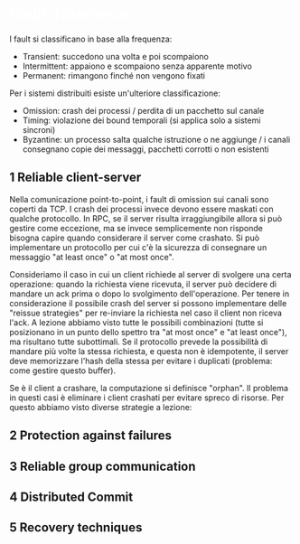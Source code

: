 # <span style="color:white">Fault Tolerance</span>

I fault si classificano in base alla frequenza: 
- Transient: succedono una volta e poi scompaiono
- Intermittent: appaiono e scompaiono senza apparente motivo
- Permanent: rimangono finché non vengono fixati

Per i sistemi distribuiti esiste un'ulteriore classificazione:
- Omission: crash dei processi / perdita di un pacchetto sul canale
- Timing: violazione dei bound temporali (si applica solo a sistemi sincroni)
- Byzantine: un processo salta qualche istruzione o ne aggiunge / i canali consegnano copie dei messaggi, pacchetti corrotti o non esistenti

## 1 Reliable client-server
Nella comunicazione point-to-point, i fault di omission sui canali sono coperti da TCP. I crash dei processi invece devono essere maskati con qualche protocollo. In RPC, se il server risulta irraggiungibile allora si può gestire come eccezione, ma se invece semplicemente non risponde bisogna capire quando considerare il server come crashato. 
Si può implementare un protocollo per cui c'è la sicurezza di consegnare un messaggio "at least once" o "at most once". 

Consideriamo il caso in cui un client richiede al server di svolgere una certa operazione: quando la richiesta viene ricevuta, il server può decidere di mandare un ack prima o dopo lo svolgimento dell'operazione. Per tenere in considerazione il possibile crash del server si possono implementare delle "reissue strategies" per re-inviare la richiesta nel caso il client non riceva l'ack. A lezione abbiamo visto tutte le possibili combinazioni (tutte si posizionano in un punto dello spettro tra "at most once" e "at least once"), ma risultano tutte subottimali. 
Se il protocollo prevede la possibilità di mandare più volte la stessa richiesta, e questa non è idempotente, il server deve memorizzare l'hash della stessa per evitare i duplicati (problema: come gestire questo buffer). 

Se è il client a crashare, la computazione si definisce "orphan". Il problema in questi casi è eliminare i client crashati per evitare spreco di risorse. Per questo abbiamo visto diverse strategie a lezione:

## 2 Protection against failures

## 3 Reliable group communication

## 4 Distributed Commit

## 5 Recovery techniques
